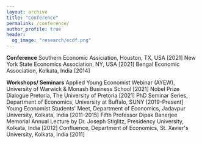 ```yaml
---
layout: archive
title: "Conference"
permalink: /conference/
author_profile: true
header:
  og_image: "research/ecdf.png"
---
```


**Conference**
Southern Economic Assiciation, Houston, TX, USA [2021]
New York State Economics Association, NY, USA [2021]
Bengal Economic Association, Kolkata, India [2014]

**Workshops/ Seminars**
Applied Young Economist Webinar (AYEW), University of Warwick & Monash Business School [2021]
Nobel Prize Dialogue Pretoria, The University of Pretoria [2021]
PhD Seminar Series, Department of Economics, University at Buffalo, SUNY [2019-Present]
Young Economist Students' Meet, Department of Economics, Jadavpur University, Kolkata, India [2011-2015]
Fifth Professor Dipak Banerjee Memorial Annual Lecture by Dr. Joseph Stiglitz, Presidency University, Kolkata, India [2012]
Confluence, Department of Economics, St. Xavier's University, Kolkata, India [2011]
